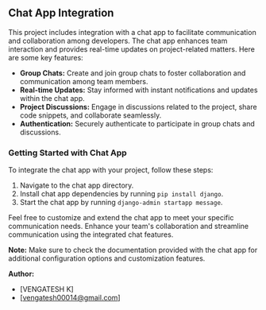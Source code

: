 ## Chat App Integration

This project includes integration with a chat app to facilitate communication and collaboration among developers. The chat app enhances team interaction and provides real-time updates on project-related matters. Here are some key features:

- **Group Chats:** Create and join group chats to foster collaboration and communication among team members.
- **Real-time Updates:** Stay informed with instant notifications and updates within the chat app.
- **Project Discussions:** Engage in discussions related to the project, share code snippets, and collaborate seamlessly.
- **Authentication:** Securely authenticate to participate in group chats and discussions.

### Getting Started with Chat App

To integrate the chat app with your project, follow these steps:

1. Navigate to the chat app directory.
2. Install chat app dependencies by running `pip install django`.
3. Start the chat app by running `django-admin startapp message`.

Feel free to customize and extend the chat app to meet your specific communication needs. Enhance your team's collaboration and streamline communication using the integrated chat features.

**Note:** Make sure to check the documentation provided with the chat app for additional configuration options and customization features.

**Author:**
- [VENGATESH K]
- [vengatesh00014@gmail.com]
